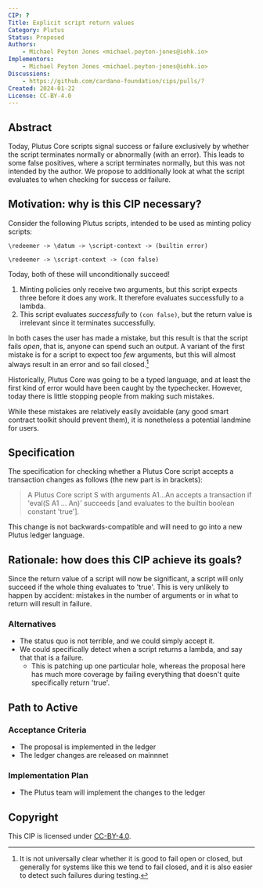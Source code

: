 ```yaml
---
CIP: ?
Title: Explicit script return values
Category: Plutus
Status: Proposed
Authors:
    - Michael Peyton Jones <michael.peyton-jones@iohk.io>
Implementors: 
    - Michael Peyton Jones <michael.peyton-jones@iohk.io>
Discussions:
    - https://github.com/cardano-foundation/cips/pulls/?
Created: 2024-01-22
License: CC-BY-4.0
---
```


## Abstract

Today, Plutus Core scripts signal success or failure exclusively by whether the script terminates normally or abnormally (with an error).
This leads to some false positives, where a script terminates normally, but this was not intended by the author.
We propose to additionally look at what the script evaluates to when checking for success or failure.

## Motivation: why is this CIP necessary?

Consider the following Plutus scripts, intended to be used as minting policy scripts:

```
\redeemer -> \datum -> \script-context -> (builtin error)
```

```
\redeemer -> \script-context -> (con false)
```

Today, both of these will unconditionally succeed! 

1. Minting policies only receive two arguments, but this script expects three before it does any work. It therefore evaluates successfully to a lambda.
2. This script evaluates _successfully_ to `(con false)`, but the return value is irrelevant since it terminates successfully.

In both cases the user has made a mistake, but this result is that the script fails _open_, that is, anyone can spend such an output.
A variant of the first mistake is for a script to expect too _few_ arguments, but this will almost always result in an error and so fail closed.[^failing-open]

[^failing-open]: It is not universally clear whether it is good to fail open or closed, but generally for systems like this we tend to fail closed, and it is also easier to detect such failures during testing.

Historically, Plutus Core was going to be a typed language, and at least the first kind of error would have been caught by the typechecker. 
However, today there is little stopping people from making such mistakes.

While these mistakes are relatively easily avoidable (any good smart contract toolkit should prevent them), it is nonetheless a potential landmine for users.

## Specification

The specification for checking whether a Plutus Core script accepts a transaction changes as follows (the new part is in brackets):

> A Plutus Core script S with arguments A1...An accepts a transaction if 'eval(S A1 ... An)' succeeds [and evaluates to the builtin boolean constant 'true'].

This change is not backwards-compatible and will need to go into a new Plutus ledger language.

## Rationale: how does this CIP achieve its goals?

Since the return value of a script will now be significant, a script will only succeed if the whole thing evaluates to 'true'.
This is very unlikely to happen by accident: mistakes in the number of arguments or in what to return will result in failure.

### Alternatives 

- The status quo is not terrible, and we could simply accept it.
- We could specifically detect when a script returns a lambda, and say that that is a failure.
    - This is patching up one particular hole, whereas the proposal here has much more coverage by failing everything that doesn't quite specifically return 'true'.

## Path to Active

### Acceptance Criteria

- The proposal is implemented in the ledger
- The ledger changes are released on mainnnet

### Implementation Plan

- The Plutus team will implement the changes to the ledger

## Copyright

This CIP is licensed under [CC-BY-4.0][].

[CC-BY-4.0]: https://creativecommons.org/licenses/by/4.0/legalcode

